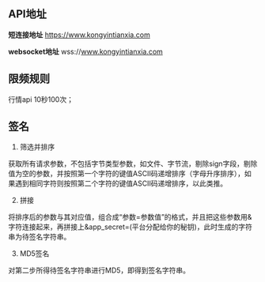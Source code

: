 ## API地址
**短连接地址**
https://www.kongyintianxia.com

 **websocket地址**
wss://www.kongyintianxia.com
## 限频规则
行情api 10秒100次；
## 签名
1. 筛选并排序

获取所有请求参数，不包括字节类型参数，如文件、字节流，剔除sign字段，剔除值为空的参数，并按照第一个字符的键值ASCII码递增排序（字母升序排序），如果遇到相同字符则按照第二个字符的键值ASCII码递增排序，以此类推。

2. 拼接

将排序后的参数与其对应值，组合成“参数=参数值”的格式，并且把这些参数用&字符连接起来，再拼接上&app_secret=(平台分配给你的秘钥)，此时生成的字符串为待签名字符串。

3. MD5签名

对第二步所得待签名字符串进行MD5，即得到签名字符串。